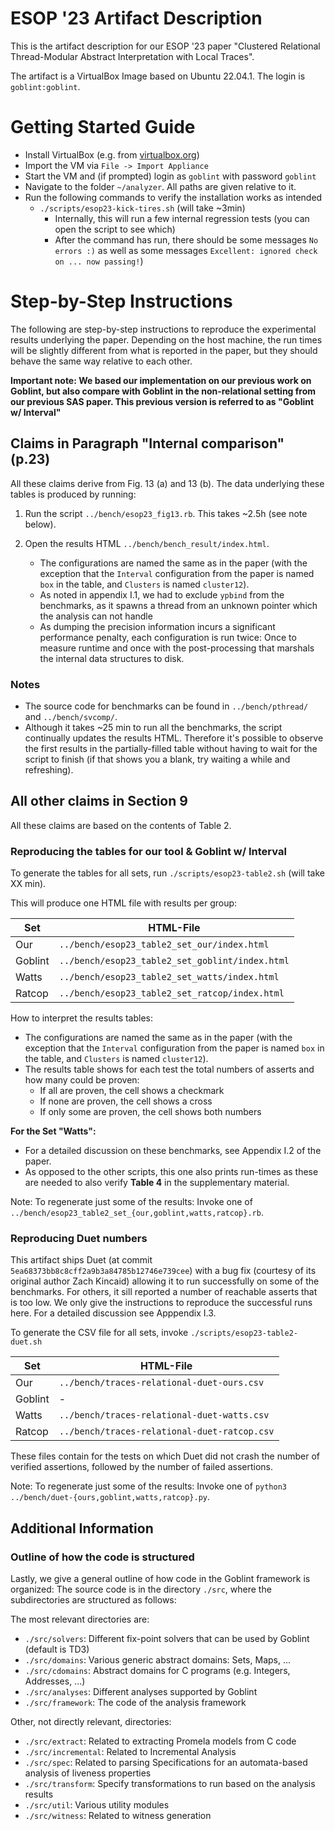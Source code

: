 # ESOP '23 Artifact Description

This is the artifact description for our ESOP '23 paper "Clustered Relational Thread-Modular Abstract Interpretation with Local Traces".
<!-- The artifact is available from Zenodo [here](TODO: Update URL). -->

The artifact is a VirtualBox Image based on Ubuntu 22.04.1. The login is `goblint:goblint`.

<!-- If you are reading these instructions on goblint.readthedocs.io, they might have been updated to match the current version of Goblint.
When using the artifact, follow the similar instructions it includes. -->

# Getting Started Guide

- Install VirtualBox (e.g. from [virtualbox.org](https://www.virtualbox.org/))
- Import the VM via `File -> Import Appliance`
- Start the VM and (if prompted) login as `goblint` with password `goblint`
- Navigate to the folder `~/analyzer`. All paths are given relative to it.
- Run the following commands to verify the installation works as intended
    - `./scripts/esop23-kick-tires.sh` (will take ~3min)
        - Internally, this will run a few internal regression tests (you can open the script to see which)
        - After the command has run, there should be some messages `No errors :)` as well as some messages `Excellent: ignored check on ... now passing!`)

# Step-by-Step Instructions

The following are step-by-step instructions to reproduce the experimental results underlying the paper.
Depending on the host machine, the run times will be slightly different from what is reported in the paper,
but they should behave the same way relative to each other.

**Important note: We based our implementation on our previous work on Goblint, but also compare with Goblint in the non-relational setting from our previous SAS paper. This previous version is referred to as "Goblint w/ Interval"**

## Claims in Paragraph "Internal comparison" (p.23)

All these claims derive from Fig. 13 (a) and 13 (b). The data underlying these tables is produced by running:

1. Run the script `../bench/esop23_fig13.rb`. This takes ~2.5h (see note below).
2. Open the results HTML `../bench/bench_result/index.html`.

    - The configurations are named the same as in the paper (with the exception that the `Interval` configuration from the paper is named `box` in the table, and `Clusters` is named `cluster12`).
    - As noted in appendix I.1, we had to exclude `ypbind` from the benchmarks, as it spawns a thread from an unknown pointer which the analysis can not handle
    - As dumping the precision information incurs a significant performance penalty, each configuration is run twice: Once to measure runtime and once with
    the post-processing that marshals the internal data structures to disk.



### Notes
* The source code for benchmarks can be found in `../bench/pthread/` and `../bench/svcomp/`.
* Although it takes ~25 min to run all the benchmarks, the script continually updates the results HTML. Therefore it's possible to observe the first results in the partially-filled table without having to wait for the script to finish (if that shows you a blank, try waiting a while and refreshing).


## All other claims in Section 9

All these claims are based on the contents of Table 2.

### Reproducing the tables for our tool & Goblint w/ Interval

To generate the tables for all sets, run `./scripts/esop23-table2.sh` (will take XX min).

This will produce one HTML file with results per group:

| Set      | HTML-File                                       |
| -------- | ------------------------------------------------|
| Our      | `../bench/esop23_table2_set_our/index.html`     |
| Goblint  | `../bench/esop23_table2_set_goblint/index.html` |
| Watts    | `../bench/esop23_table2_set_watts/index.html`   |
| Ratcop   | `../bench/esop23_table2_set_ratcop/index.html`  |


How to interpret the results tables:
  - The configurations are named the same as in the paper (with the exception that the `Interval` configuration from the paper is named `box` in the table, and `Clusters` is named `cluster12`).
  - The results table shows for each test the total numbers of asserts and how many could be proven:
      - If all are proven, the cell shows a checkmark
      - If none are proven, the cell shows a cross
      - If only some are proven, the cell shows both numbers

**For the Set "Watts":**
 - For a detailed discussion on these benchmarks, see Appendix I.2 of the paper.
 - As opposed to the other scripts, this one also prints run-times as these are needed to also verify **Table 4** in the supplementary material.

Note: To regenerate just some of the results: Invoke one of `../bench/esop23_table2_set_{our,goblint,watts,ratcop}.rb`.

### Reproducing Duet numbers

This artifact ships Duet (at commit `5ea68373bb8c8cff2a9b3a84785b12746e739cee`) with a bug fix (courtesy of its original author Zach Kincaid) allowing it to run successfully on some of the benchmarks.
For others, it sill reported a number of reachable asserts that is too low.
We only give the instructions to reproduce the successful runs here. For a detailed discussion see Apppendix I.3.

To generate the CSV file for all sets, invoke `./scripts/esop23-table2-duet.sh`


| Set      | HTML-File                                       |
| -------- | ------------------------------------------------|
| Our      | `../bench/traces-relational-duet-ours.csv`      |
| Goblint  | -                                               |
| Watts    | `../bench/traces-relational-duet-watts.csv`     |
| Ratcop   | `../bench/traces-relational-duet-ratcop.csv`    |

These files contain for the tests on which Duet did not crash the number of verified assertions,
followed by the number of failed assertions.

Note: To regenerate just some of the results: Invoke one of `python3 ../bench/duet-{ours,goblint,watts,ratcop}.py`.


## Additional Information
### Outline of how the code is structured
Lastly, we give a general outline of how code in the Goblint framework is organized:
The source code is in the directory `./src`, where the subdirectories are structured as follows:

The most relevant directories are:

- `./src/solvers`: Different fix-point solvers that can be used by Goblint (default is TD3)
- `./src/domains`: Various generic abstract domains: Sets, Maps, ...
- `./src/cdomains`: Abstract domains for C programs (e.g. Integers, Addresses, ...)
- `./src/analyses`: Different analyses supported by Goblint
- `./src/framework`: The code of the analysis framework

Other, not directly relevant, directories:

- `./src/extract`: Related to extracting Promela models from C code
- `./src/incremental`: Related to Incremental Analysis
- `./src/spec`: Related to parsing Specifications for an automata-based analysis of liveness properties
- `./src/transform`: Specify transformations to run based on the analysis results
- `./src/util`: Various utility modules
- `./src/witness`: Related to witness generation
